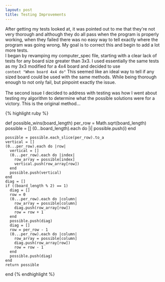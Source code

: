 ```yaml
---
layout: post
title: Testing Improvements
---
```


After getting my tests looked at, it was pointed out to me that they're not very thorough and although they do all pass when the program is properly working, when they failed there was no easy way to tell exactly where the program was going wrong. My goal is to correct this and begin to add a lot more tests.<br> I began by revamping my computer_spec file, starting with a clear lack of tests for any board size greater than 3x3. I used essentially the same tests as my 3x3 modified for a 4x4 board and decided to use 
<br>`context "When board 4x4 do"` 
This seemed like an ideal way to tell if any sized board could be used with the same methods. While being thorough enough to not only fail, but pinpoint exactly the issue.
<br><br>
The second issue I decided to address with testing was how I went about testing my algorithm to determine what the possible solutions were for a victory. This is the original method...
<br>

{% highlight ruby %}

  def possible_wins(board_length)
    per_row = Math.sqrt(board_length)
    possible = []
    (0...board_length).each do |i|
      possible.push(i)
    end
    
    possible = possible.each_slice(per_row).to_a
    vertical = []
    (0...per_row).each do |row|
      vertical = []
      (0...per_row).each do |index|
        row_array = possible[index]
        vertical.push(row_array[row])
      end
      possible.push(vertical)
    end
    diag = []
    if ((board_length % 2) == 1)
      diag = []
      row = 0
      (0...per_row).each do |column|
        row_array = possible[column]
        diag.push(row_array[row])
        row = row + 1
      end
      possible.push(diag)
      diag = []
      row = per_row - 1
      (0...per_row).each do |column|
        row_array = possible[column]
        diag.push(row_array[row])
        row = row - 1
      end
      possible.push(diag)
    end
    return possible
  end
{% endhighlight %}